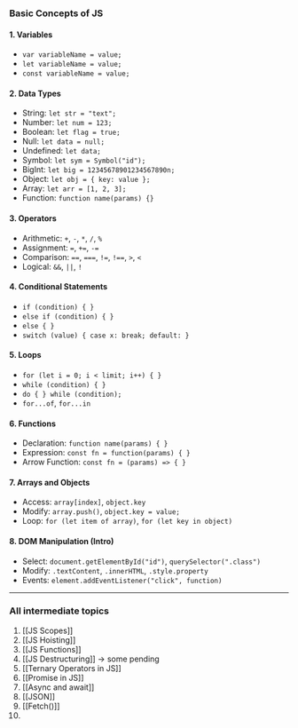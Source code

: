 ### **Basic Concepts of JS**

#### 1. **Variables**

- `var variableName = value;`
- `let variableName = value;`
- `const variableName = value;`

#### 2. **Data Types**

- String: `let str = "text";`
- Number: `let num = 123;`
- Boolean: `let flag = true;`
- Null: `let data = null;`
- Undefined: `let data;`
- Symbol: `let sym = Symbol("id");`
- BigInt: `let big = 12345678901234567890n;`
- Object: `let obj = { key: value };`
- Array: `let arr = [1, 2, 3];`
- Function: `function name(params) {}`

#### 3. **Operators**

- Arithmetic: `+`, `-`, `*`, `/`, `%`
- Assignment: `=`, `+=`, `-=`
- Comparison: `==`, `===`, `!=`, `!==`, `>`, `<`
- Logical: `&&`, `||`, `!`

#### 4. **Conditional Statements**

- `if (condition) { }`
- `else if (condition) { }`
- `else { }`
- `switch (value) { case x: break; default: }`

#### 5. **Loops**

- `for (let i = 0; i < limit; i++) { }`
- `while (condition) { }`
- `do { } while (condition);`
- `for...of`, `for...in`

#### 6. **Functions**

- Declaration: `function name(params) { }`
- Expression: `const fn = function(params) { }`
- Arrow Function: `const fn = (params) => { }`

#### 7. **Arrays and Objects**

- Access: `array[index]`, `object.key`
- Modify: `array.push()`, `object.key = value;`
- Loop: `for (let item of array)`, `for (let key in object)`
    

#### 8. **DOM Manipulation (Intro)**

- Select: `document.getElementById("id")`, `querySelector(".class")`
- Modify: `.textContent`, `.innerHTML`, `.style.property`
- Events: `element.addEventListener("click", function)`

---


### All intermediate topics

1. [[JS Scopes]]
2. [[JS Hoisting]]
3. [[JS Functions]]
4. [[JS Destructuring]] -> some pending
5. [[Ternary Operators in JS]]
6. [[Promise in JS]]
7. [[Async and await]]
8. [[JSON]]
9. [[Fetch()]]
10. 